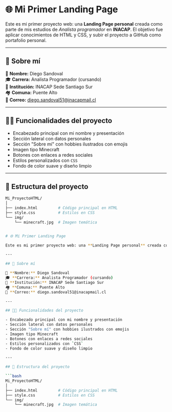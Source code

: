 # 🌐 Mi Primer Landing Page

Este es mi primer proyecto web: una **Landing Page personal** creada como parte de mis estudios de *Analista programador* en **INACAP**. El objetivo fue aplicar conocimientos de HTML y CSS, y subir el proyecto a GitHub como portafolio personal.

---

## 🧠 Sobre mí

📍 **Nombre:** Diego Sandoval  
🎓 **Carrera:** Analista Programador (cursando)  
🏫 **Institución:** INACAP Sede Santiago Sur  
🏘️ **Comuna:** Puente Alto  
📧 **Correo:** diego.sandoval51@inacapmail.cl

---

## 👨‍💻 Funcionalidades del proyecto

- Encabezado principal con mi nombre y presentación
- Sección lateral con datos personales
- Sección "Sobre mí" con hobbies ilustrados con emojis
- Imagen tipo Minecraft
- Botones con enlaces a redes sociales
- Estilos personalizados con `CSS`
- Fondo de color suave y diseño limpio

---

## 📂 Estructura del proyecto

```bash
Mi_ProyectoHTML/
│
├── index.html         # Código principal en HTML
├── style.css          # Estilos en CSS
└── img/
    └── minecraft.jpg  # Imagen temática 


# 🌐 Mi Primer Landing Page

Este es mi primer proyecto web: una **Landing Page personal** creada como parte de mis estudios de *Analista programador* en **INACAP**. El objetivo fue aplicar conocimientos de HTML y CSS, y subir el proyecto a GitHub como portafolio personal.

---

## 🧠 Sobre mí

📍 **Nombre:** Diego Sandoval  
🎓 **Carrera:** Analista Programador (cursando)  
🏫 **Institución:** INACAP Sede Santiago Sur  
🏘️ **Comuna:** Puente Alto  
📧 **Correo:** diego.sandoval51@inacapmail.cl

---

## 👨‍💻 Funcionalidades del proyecto

- Encabezado principal con mi nombre y presentación
- Sección lateral con datos personales
- Sección "Sobre mí" con hobbies ilustrados con emojis
- Imagen tipo Minecraft
- Botones con enlaces a redes sociales
- Estilos personalizados con `CSS`
- Fondo de color suave y diseño limpio

---

## 📂 Estructura del proyecto

```bash
Mi_ProyectoHTML/
│
├── index.html         # Código principal en HTML
├── style.css          # Estilos en CSS
└── img/
    └── minecraft.jpg  # Imagen temática 

